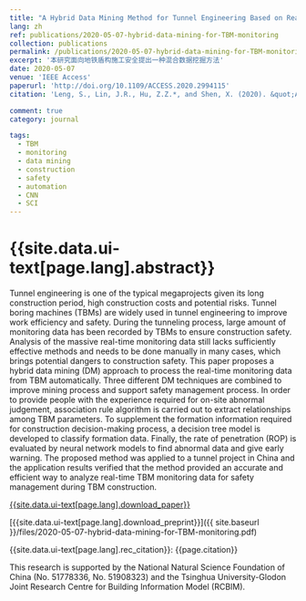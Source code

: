 ```yaml
---
title: "A Hybrid Data Mining Method for Tunnel Engineering Based on Real-Time Monitoring Data from Tunnel Boring Machines"
lang: zh
ref: publications/2020-05-07-hybrid-data-mining-for-TBM-monitoring
collection: publications
permalink: /publications/2020-05-07-hybrid-data-mining-for-TBM-monitoring
excerpt: '本研究面向地铁盾构施工安全提出一种混合数据挖掘方法'
date: 2020-05-07
venue: 'IEEE Access'
paperurl: 'http://doi.org/10.1109/ACCESS.2020.2994115'
citation: 'Leng, S., Lin, J.R., Hu, Z.Z.*, and Shen, X. (2020). &quot;A Hybrid Data Mining Method for Tunnel Engineering Based on Real-Time Monitoring Data from Tunnel Boring Machines&quot; <i>IEEE Access</i>. 115: 103212. doi: 10.1109/ACCESS.2020.2994115'

comment: true
category: journal

tags: 
  - TBM
  - monitoring
  - data mining
  - construction
  - safety
  - automation
  - CNN
  - SCI
---
```



{{site.data.ui-text[page.lang].abstract}}
====

Tunnel engineering is one of the typical megaprojects given its long construction period, high construction costs and potential risks. Tunnel boring machines (TBMs) are widely used in tunnel engineering to improve work efficiency and safety. During the tunneling process, large amount of monitoring data has been recorded by TBMs to ensure construction safety. Analysis of the massive real-time monitoring data still lacks sufficiently effective methods and needs to be done manually in many cases, which brings potential dangers to construction safety. This paper proposes a hybrid data mining (DM) approach to process the real-time monitoring data from TBM automatically. Three different DM techniques are combined to improve mining process and support safety management process. In order to provide people with the experience required for on-site abnormal judgement, association rule algorithm is carried out to extract relationships among TBM parameters. To supplement the formation information required for construction decision-making process, a decision tree model is developed to classify formation data. Finally, the rate of penetration (ROP) is evaluated by neural network models to find abnormal data and give early warning. The proposed method was applied to a tunnel project in China and the application results verified that the method provided an accurate and efficient way to analyze real-time TBM monitoring data for safety management during TBM construction.

[{{site.data.ui-text[page.lang].download_paper}}]({{page.paperurl}})

[{{site.data.ui-text[page.lang].download_preprint}}]({{ site.baseurl }}/files/2020-05-07-hybrid-data-mining-for-TBM-monitoring.pdf)

{{site.data.ui-text[page.lang].rec_citation}}: {{page.citation}}

This research is supported by the National Natural Science Foundation of China (No. 51778336, No. 51908323) and the Tsinghua University-Glodon Joint Research Centre for Building Information Model (RCBIM). 